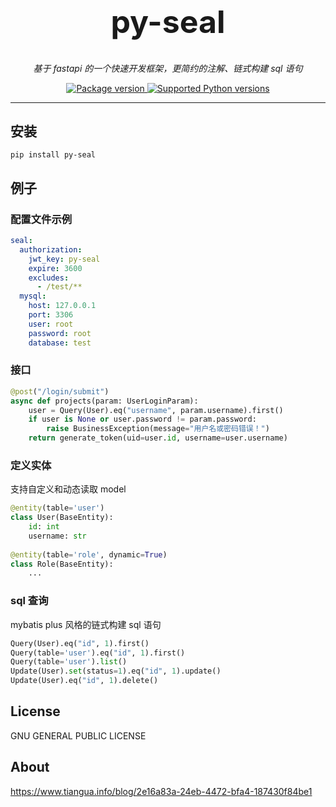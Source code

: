 <p align="center"><h1 style="font-size: 50px" align="center">py-seal</h1></p>
<p align="center">
    <em>基于 fastapi 的一个快速开发框架，更简约的注解、链式构建 sql 语句</em>
</p>
<p align="center">
<a href="https://pypi.org/project/py-seal" target="_blank">
    <img src="https://img.shields.io/pypi/v/py-seal?color=%2334D058&label=pypi%20package" alt="Package version">
</a>
<a href="https://pypi.org/project/py-seal" target="_blank">
    <img src="https://img.shields.io/pypi/pyversions/fastapi.svg?color=%2334D058" alt="Supported Python versions">
</a>
</p>

---

## 安装
```shell
pip install py-seal
```

## 例子
### 配置文件示例
```yaml
seal:
  authorization:
    jwt_key: py-seal
    expire: 3600
    excludes:
      - /test/**
  mysql:
    host: 127.0.0.1
    port: 3306
    user: root
    password: root
    database: test
```

### 接口
```python
@post("/login/submit")
async def projects(param: UserLoginParam):
    user = Query(User).eq("username", param.username).first()
    if user is None or user.password != param.password:
        raise BusinessException(message="用户名或密码错误！")
    return generate_token(uid=user.id, username=user.username)
```
### 定义实体
支持自定义和动态读取 model
```python
@entity(table='user')
class User(BaseEntity):
    id: int
    username: str
    
@entity(table='role', dynamic=True)
class Role(BaseEntity):
    ...
```
### sql 查询
mybatis plus 风格的链式构建 sql 语句
```python
Query(User).eq("id", 1).first()
Query(table='user').eq("id", 1).first()
Query(table='user').list()
Update(User).set(status=1).eq("id", 1).update()
Update(User).eq("id", 1).delete()
```


## License
GNU GENERAL PUBLIC LICENSE

## About
https://www.tiangua.info/blog/2e16a83a-24eb-4472-bfa4-187430f84be1